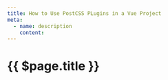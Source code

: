 ```yaml
---
title: How to Use PostCSS PLugins in a Vue Project
meta:
  - name: description
    content: 
---
```


# {{ $page.title }}
